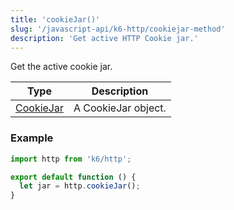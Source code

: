```yaml
---
title: 'cookieJar()'
slug: '/javascript-api/k6-http/cookiejar-method'
description: 'Get active HTTP Cookie jar.'
---
```


Get the active cookie jar.

| Type                                           | Description         |
| ---------------------------------------------- | ------------------- |
| [CookieJar](/javascript-api/k6-http/cookiejar) | A CookieJar object. |

### Example

<CodeGroup labels={[]}>

```javascript
import http from 'k6/http';

export default function () {
  let jar = http.cookieJar();
}
```

</CodeGroup>
